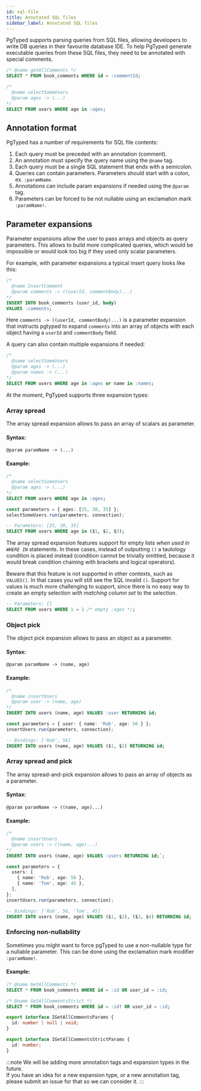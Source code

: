 ```yaml
---
id: sql-file
title: Annotated SQL files
sidebar_label: Annotated SQL files
---
```


PgTyped supports parsing queries from SQL files, allowing developers to write DB queries in their favourite database IDE.
To help PgTyped generate executable queries from these SQL files, they need to be annotated with special comments.

```sql title="example.sql"
/* @name getAllComments */
SELECT * FROM book_comments WHERE id = :commentId;

/*
  @name selectSomeUsers
  @param ages -> (...)
*/
SELECT FROM users WHERE age in :ages;
```

## Annotation format

PgTyped has a number of requirements for SQL file contents:

1. Each query must be preceded with an annotation (comment).
2. An annotation must specify the query name using the `@name` tag.
3. Each query must be a single SQL statement that ends with a semicolon.
4. Queries can contain parameters. Parameters should start with a colon, ex. `:paramName`.
5. Annotations can include param expansions if needed using the `@param` tag.
6. Parameters can be forced to be not nullable using an exclamation mark `:paramName!`.

## Parameter expansions

Parameter expansions allow the user to pass arrays and objects as query parameters.
This allows to build more complicated queries, which would be impossible or would look too big if they used only scalar parameters.

For example, with parameter expansions a typical insert query looks like this:

```sql
/*
  @name InsertComment
  @param comments -> ((userId, commentBody)...)
*/
INSERT INTO book_comments (user_id, body)
VALUES :comments;
```

Here `comments -> ((userId, commentBody)...)` is a parameter expansion that instructs pgtyped to expand `comments` into an array of objects with each object having a `userId` and `commentBody` field.

A query can also contain multiple expansions if needed:

```sql
/*
  @name selectSomeUsers
  @param ages -> (...)
  @param names -> (...)
*/
SELECT FROM users WHERE age in :ages or name in :names;
```

At the moment, PgTyped supports three expansion types:

### Array spread

The array spread expansion allows to pass an array of scalars as parameter.

#### Syntax:

```
@param paramName -> (...)
```

#### Example:

```sql title="Query definition:"
/*
  @name selectSomeUsers
  @param ages -> (...)
*/
SELECT FROM users WHERE age in :ages;
```

```ts title="Execution:"
const parameters = { ages: [25, 30, 35] };
selectSomeUsers.run(parameters, connection);
```

```sql title="Resulting query:"
-- Parameters: [25, 30, 35]
SELECT FROM users WHERE age in ($1, $2, $3);
```

The array spread expansion features support for empty lists _when used in `WHERE IN`_ statements.
In these cases, instead of outputting `()` a tautology condition is placed instead (condition cannot be trivially omittied, because it would break condition chaining with brackets and logical operators).

Beware that this feature is not supported in other contexts, such as `VALUES()`. In that cases you will still see the SQL invalid `()`. Support for values is much more challenging to support, since there is no easy way to create an empty selection _with matching column set_ to the selection.

```sql title="Resulting query with empty argument list:"
-- Parameters: []
SELECT FROM users WHERE 1 = 1 /* empty :ages */;
```

### Object pick

The object pick expansion allows to pass an object as a parameter.

#### Syntax:

```
@param paramName -> (name, age)
```

#### Example:

```sql title="Query definition:"
/*
  @name insertUsers
  @param user -> (name, age)
*/
INSERT INTO users (name, age) VALUES :user RETURNING id;
```

```ts title="Execution:"
const parameters = { user: { name: 'Rob', age: 56 } };
insertUsers.run(parameters, connection);
```

```sql title="Resulting query:"
-- Bindings: ['Rob', 56]
INSERT INTO users (name, age) VALUES ($1, $2) RETURNING id;
```

### Array spread and pick

The array spread-and-pick expansion allows to pass an array of objects as a parameter.

#### Syntax:

```
@param paramName -> ((name, age)...)
```

#### Example:

```sql title="Query definition:"
/*
  @name insertUsers
  @param users -> ((name, age)...)
*/
INSERT INTO users (name, age) VALUES :users RETURNING id;`;
```

```ts title="Execution:"
const parameters = {
  users: [
    { name: 'Rob', age: 56 },
    { name: 'Tom', age: 45 },
  ],
};
insertUsers.run(parameters, connection);
```

```sql title="Resulting query:"
-- Bindings: ['Rob', 56, 'Tom', 45]
INSERT INTO users (name, age) VALUES ($1, $2), ($3, $4) RETURNING id;
```

### Enforcing non-nullability

Sometimes you might want to force pgTyped to use a non-nullable type for a nullable parameter.
This can be done using the exclamation mark modifier `:paramName!`.

#### Example:

```sql title="Query definition:"
/* @name GetAllComments */
SELECT * FROM book_comments WHERE id = :id OR user_id = :id;

/* @name GetAllCommentsStrict */
SELECT * FROM book_comments WHERE id = :id! OR user_id = :id;
```

```ts title="Resulting code:"
export interface IGetAllCommentsParams {
  id: number | null | void;
}

export interface IGetAllCommentsStrictParams {
  id: number;
}
```

:::note
We will be adding more annotation tags and expansion types in the future.  
If you have an idea for a new expansion type, or a new annotation tag, please submit an issue for that so we can consider it.
:::
